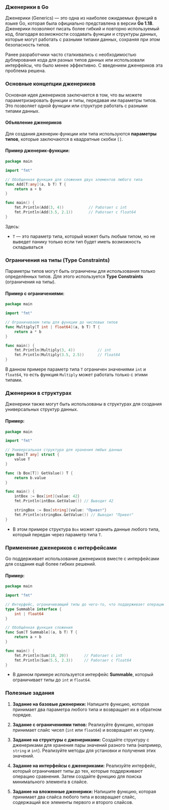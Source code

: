 ### Дженерики в Go

Дженерики (Generics) — это одна из наиболее ожидаемых функций в языке Go, которая была официально представлена в версии **Go 1.18**. Дженерики позволяют писать более гибкий и повторно используемый код, благодаря возможности создавать функции и структуры данных, которые могут работать с разными типами данных, сохраняя при этом безопасность типов.

Ранее разработчики часто сталкивались с необходимостью дублирования кода для разных типов данных или использовали интерфейсы, что было менее эффективно. С введением дженериков эта проблема решена.

### Основные концепции дженериков

Основная идея дженериков заключается в том, что вы можете параметризировать функции и типы, передавая им параметры типов. Это позволяет одной функции или структуре работать с разными типами данных.

#### Объявление дженериков

Для создания дженерик-функции или типа используются **параметры типов**, которые заключаются в квадратные скобки `[]`.

#### Пример дженерик-функции:

```go
package main

import "fmt"

// Обобщенная функция для сложения двух элементов любого типа
func Add[T:any](a, b T) T {
    return a + b
}

func main() {
    fmt.Println(Add(3, 4))           // Работает с int
    fmt.Println(Add(3.5, 2.1))       // Работает с float64
}
```

Здесь:
- `T` — это параметр типа, который может быть любым типом, но не выведет панику только если тип будет иметь возможность складываться

### Ограничения на типы (Type Constraints)

Параметры типов могут быть ограничены для использования только определённых типов. Для этого используется **Type Constraints** (ограничения на типы).

#### Пример с ограничениями:

```go
package main

import "fmt"

// Ограничиваем типы для функции до числовых типов
func Multiply[T int | float64](a, b T) T {
    return a * b
}

func main() {
    fmt.Println(Multiply(3, 4))          // int
    fmt.Println(Multiply(3.5, 2.5))      // float64
}
```

В данном примере параметр типа `T` ограничен значениями `int` и `float64`, то есть функция `Multiply` может работать только с этими типами.

### Дженерики в структурах

Дженерики также могут быть использованы в структурах для создания универсальных структур данных.

#### Пример:

```go
package main

import "fmt"

// Универсальная структура для хранения любых данных
type Box[T any] struct {
    value T
}

func (b Box[T]) GetValue() T {
    return b.value
}

func main() {
    intBox := Box[int]{value: 42}
    fmt.Println(intBox.GetValue()) // Выводит 42

    stringBox := Box[string]{value: "Привет"}
    fmt.Println(stringBox.GetValue()) // Выводит "Привет"
}
```

- В этом примере структура `Box` может хранить данные любого типа, который передан через параметр типа `T`.

### Применение дженериков с интерфейсами

Go поддерживает использование дженериков вместе с интерфейсами для создания ещё более гибких решений.

#### Пример:

```go
package main

import "fmt"

// Интерфейс, ограничивающий типы до чего-то, что поддерживает операцию сложения
type Summable interface {
    int | float64
}

// Обобщённая функция сложения
func Sum[T Summable](a, b T) T {
    return a + b
}

func main() {
    fmt.Println(Sum(10, 20))       // Работает с int
    fmt.Println(Sum(5.5, 2.3))     // Работает с float64
}
```

- В данном примере используется интерфейс **Summable**, который ограничивает типы до `int` и `float64`.

### Полезные задания

1. **Задание на базовые дженерики:**
   Напишите функцию, которая принимает два параметра любого типа и возвращает их в обратном порядке.

2. **Задание с ограничениями типов:**
   Реализуйте функцию, которая принимает слайс чисел (`int` или `float64`) и возвращает их сумму.

3. **Задание на структуры с дженериками:**
   Создайте структуру с дженериками для хранения пары значений разного типа (например, `string` и `int`). Реализуйте методы для установки и получения этих значений.

4. **Задание на интерфейсы с дженериками:**
   Реализуйте интерфейс, который ограничивает типы до тех, которые поддерживают операцию сравнения. Затем создайте функцию для поиска минимального элемента в слайсе.

5. **Задание на вложенные дженерики:**
   Напишите функцию, которая принимает два слайса любого типа и возвращает слайс, содержащий все элементы первого и второго слайсов.



